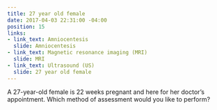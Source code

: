 ```yaml
---
title: 27 year old female
date: 2017-04-03 22:31:00 -04:00
position: 15
links:
- link_text: Amniocentesis
  slide: Amniocentesis
- link_text: Magnetic resonance imaging (MRI)
  slide: MRI
- link_text: Ultrasound (US)
  slide: 27 year old female
---
```


A 27-year-old female is 22 weeks pregnant and here for her doctor’s appointment. Which method of assessment would you like to perform?